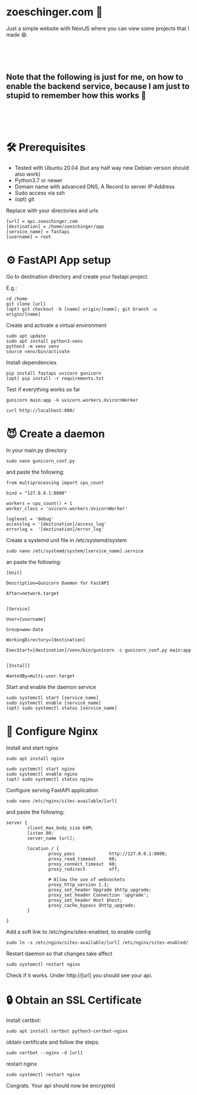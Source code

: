 # zoeschinger.com 🎉

Just a simple website with NextJS where you can view some projects that I made 😄.

<br />
<br />
<br />

## Note that the following is just for me, on how to enable the backend service, because I am just to stupid to remember how this works 🦄

<br />
<br />
<br />

# 🛠️ Prerequisites

- Tested with Ubuntu 20.04 (but any half way new Debian version should also work)
- Python3.7 or newer
- Domain name with advanced DNS, A Record to server IP-Address
- Sudo access via ssh
- (opt) git

Replace with your directories and urls

```
[url] = api.zoeschinger.com
[destination] = /home/zoeschinger/app
[service_name] = fastapi
[username] = root
```

# ⚙️ FastAPI App setup

Go to destination directory and create your fastapi project.

E.g.:

```
cd /home
git clone [url]
(opt) git checkout -b [name] origin/[name]; git branch -u origin/[name]
```

Create and activate a virtual environment

```
sudo apt update
sudo apt install python3-venv
python3 -m venv venv
source venv/bin/activate
```

Install dependencies

```
pip install fastapi uvicorn gunicorn
(opt) pip install -r requirements.txt
```

Test if everything works so far

```
gunicorn main:app -k uvicorn.workers.UvicornWorker

curl http://localhost:800/
```

# 😈 Create a daemon

In your main.py directory

```
sudo nano gunicorn_conf.py
```

and paste the following:

```
from multiprocessing import cpu_count

bind = "127.0.0.1:8000"

workers = cpu_count() + 1
worker_class = 'uvicorn.workers.UvicornWorker'

loglevel = 'debug'
accesslog = '[destination]/access_log'
errorlog =  '[destination]/error_log'
```

Create a systemd unit file in /etc/systemd/system

```
sudo nano /etc/systemd/system/[service_name].service
```

an paste the following:

```
[Unit]

Description=Gunicorn Daemon for FastAPI

After=network.target


[Service]

User=[username]

Group=www-data

WorkingDirectory=[destination]

ExecStart=[destination]/venv/bin/gunicorn -c gunicorn_conf.py main:app


[Install]

WantedBy=multi-user.target
```

Start and enable the daemon service

```
sudo systemctl start [service_name]
sudo systemctl enable [service_name]
(opt) sudo systemctl status [service_name]
```

# 📐 Configure Nginx

Install and start nginx

```
sudo apt install nginx

sudo systemctl start nginx
sudo systemctl enable nginx
(opt) sudo systemctl status nginx
```

Configure serving FastAPI application

```
sudo nano /etc/nginx/sites-available/[url]
```

and paste the following:

```
server {
        client_max_body_size 64M;
        listen 80;
        server_name [url];

        location / {
                proxy_pass             http://127.0.0.1:8000;
                proxy_read_timeout     60;
                proxy_connect_timeout  60;
                proxy_redirect         off;

                # Allow the use of websockets
                proxy_http_version 1.1;
                proxy_set_header Upgrade $http_upgrade;
                proxy_set_header Connection 'upgrade';
                proxy_set_header Host $host;
                proxy_cache_bypass $http_upgrade;
        }

}
```

Add a soft link to /etc/nginx/sites-enabled, to enable config

```
sudo ln -s /etc/nginx/sites-available/[url] /etc/nginx/sites-enabled/
```

Restart daemon so that changes take affect

```
sudo systemctl restart nginx
```

Check if it works. Under http://[url] you should see your api.

# 🔒 Obtain an SSL Certificate

Install certbot:

```
sudo apt install certbot python3-certbot-nginx
```

obtain certificate and follow the steps:

```
sudo certbot --nginx -d [url]
```

restart nginx

```
sudo systemctl restart nginx
```

Congrats. Your api should now be encrypted
